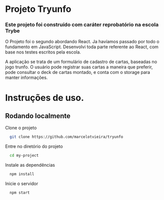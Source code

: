 
# Projeto Tryunfo

### Este projeto foi construído com caráter reprobatório na escola Trybe

O Projeto foi o segundo abordando React. Ja havíamos passado por todo o fundamento em JavaScript. Desenvolvi toda parte referente ao React, com base nos testes escritos pela escola.


A aplicação se trata de um formulário de cadastro de cartas, baseadas no jogo trunfo. O usuário pode registrar suas cartas a maneira que preferir, pode consultar o deck de cartas montado, e conta com o storage para manter informações.






# Instruções de uso.
## Rodando localmente

Clone o projeto

```bash
  git clone https://github.com/marcelotvieira/tryunfo
```

Entre no diretório do projeto

```bash
  cd my-project
```

Instale as dependências

```bash
  npm install
```

Inicie o servidor

```bash
  npm start
```

